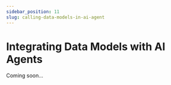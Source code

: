 ```yaml
---
sidebar_position: 11
slug: calling-data-models-in-ai-agent
---
```


# Integrating Data Models with AI Agents

Coming soon...
